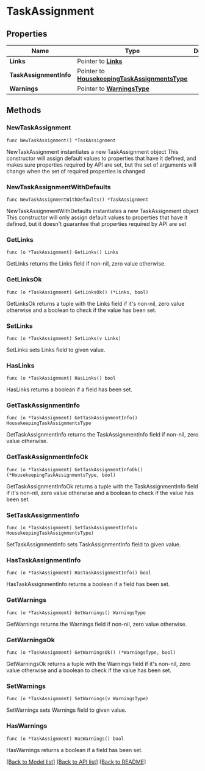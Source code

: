 # TaskAssignment

## Properties

Name | Type | Description | Notes
------------ | ------------- | ------------- | -------------
**Links** | Pointer to [**Links**](Links.md) |  | [optional] 
**TaskAssignmentInfo** | Pointer to [**HousekeepingTaskAssignmentsType**](HousekeepingTaskAssignmentsType.md) |  | [optional] 
**Warnings** | Pointer to [**WarningsType**](WarningsType.md) |  | [optional] 

## Methods

### NewTaskAssignment

`func NewTaskAssignment() *TaskAssignment`

NewTaskAssignment instantiates a new TaskAssignment object
This constructor will assign default values to properties that have it defined,
and makes sure properties required by API are set, but the set of arguments
will change when the set of required properties is changed

### NewTaskAssignmentWithDefaults

`func NewTaskAssignmentWithDefaults() *TaskAssignment`

NewTaskAssignmentWithDefaults instantiates a new TaskAssignment object
This constructor will only assign default values to properties that have it defined,
but it doesn't guarantee that properties required by API are set

### GetLinks

`func (o *TaskAssignment) GetLinks() Links`

GetLinks returns the Links field if non-nil, zero value otherwise.

### GetLinksOk

`func (o *TaskAssignment) GetLinksOk() (*Links, bool)`

GetLinksOk returns a tuple with the Links field if it's non-nil, zero value otherwise
and a boolean to check if the value has been set.

### SetLinks

`func (o *TaskAssignment) SetLinks(v Links)`

SetLinks sets Links field to given value.

### HasLinks

`func (o *TaskAssignment) HasLinks() bool`

HasLinks returns a boolean if a field has been set.

### GetTaskAssignmentInfo

`func (o *TaskAssignment) GetTaskAssignmentInfo() HousekeepingTaskAssignmentsType`

GetTaskAssignmentInfo returns the TaskAssignmentInfo field if non-nil, zero value otherwise.

### GetTaskAssignmentInfoOk

`func (o *TaskAssignment) GetTaskAssignmentInfoOk() (*HousekeepingTaskAssignmentsType, bool)`

GetTaskAssignmentInfoOk returns a tuple with the TaskAssignmentInfo field if it's non-nil, zero value otherwise
and a boolean to check if the value has been set.

### SetTaskAssignmentInfo

`func (o *TaskAssignment) SetTaskAssignmentInfo(v HousekeepingTaskAssignmentsType)`

SetTaskAssignmentInfo sets TaskAssignmentInfo field to given value.

### HasTaskAssignmentInfo

`func (o *TaskAssignment) HasTaskAssignmentInfo() bool`

HasTaskAssignmentInfo returns a boolean if a field has been set.

### GetWarnings

`func (o *TaskAssignment) GetWarnings() WarningsType`

GetWarnings returns the Warnings field if non-nil, zero value otherwise.

### GetWarningsOk

`func (o *TaskAssignment) GetWarningsOk() (*WarningsType, bool)`

GetWarningsOk returns a tuple with the Warnings field if it's non-nil, zero value otherwise
and a boolean to check if the value has been set.

### SetWarnings

`func (o *TaskAssignment) SetWarnings(v WarningsType)`

SetWarnings sets Warnings field to given value.

### HasWarnings

`func (o *TaskAssignment) HasWarnings() bool`

HasWarnings returns a boolean if a field has been set.


[[Back to Model list]](../README.md#documentation-for-models) [[Back to API list]](../README.md#documentation-for-api-endpoints) [[Back to README]](../README.md)


